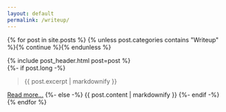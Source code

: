 ```yaml
---
layout: default
permalink: /writeup/
---
```

{% for post in site.posts %}
{% unless post.categories contains "Writeup" %}{% continue %}{% endunless %}
<div class="row">
    <div class="col-xs-12">
    {% include post_header.html post=post %}
    </div>
    <div class="col-xs-12">
        {%- if post.long -%}
        <blockquote>
        {{ post.excerpt | markdownify }}
        </blockquote>
        <a class="read-more" href="{{ post.url }}">Read more...</a>
        {%- else -%}
        {{ post.content | markdownify }}
        {%- endif -%}
    </div>
</div>
{% endfor %}
